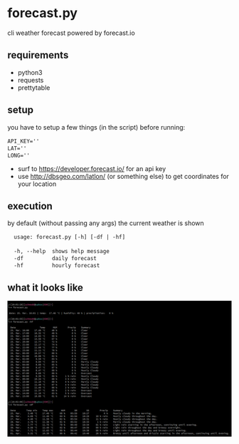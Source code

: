 # forecast.py
cli weather forecast powered by forecast.io

## requirements
- python3
- requests
- prettytable 

## setup
you have to setup a few things (in the script) before running:
```
API_KEY='' 
LAT=''
LONG=''
```
- surf to https://developer.forecast.io/ for an api key
- use http://dbsgeo.com/latlon/ (or something else) to get coordinates for your location

## execution
by default (without passing any args) the current weather is shown
```
  usage: forecast.py [-h] [-df | -hf]
  
  -h, --help  shows help message
  -df         daily forecast
  -hf         hourly forecast
```

## what it looks like

![preview](what_it_looks_like.png)
